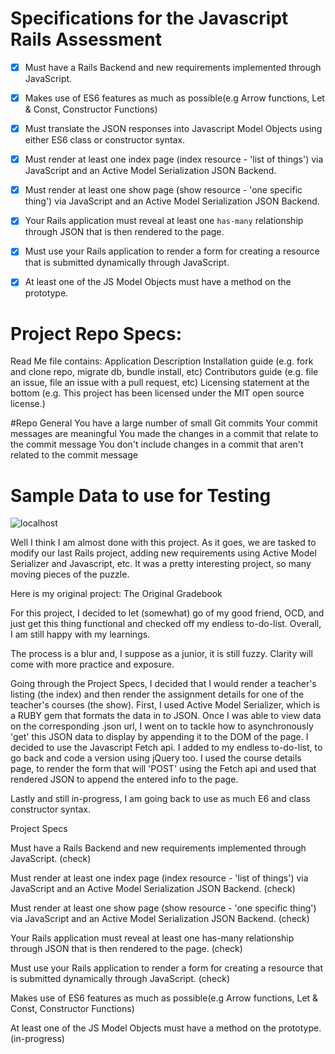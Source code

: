 # Specifications for the Javascript Rails Assessment

- [x] Must have a Rails Backend and new requirements implemented through JavaScript.

- [x] Makes use of ES6 features as much as possible(e.g Arrow functions, Let & Const, Constructor Functions)

- [x] Must translate the JSON responses into Javascript Model Objects using either ES6 class or constructor syntax. 

- [x] Must render at least one index page (index resource - 'list of things') via JavaScript and an Active Model Serialization JSON Backend.

- [x] Must render at least one show page (show resource - 'one specific thing') via JavaScript and an Active Model Serialization JSON Backend.

- [x] Your Rails application must reveal at least one `has-many` relationship through JSON that is then rendered to the page.

- [x] Must use your Rails application to render a form for creating a resource that is submitted dynamically through JavaScript.

- [x] At least one of the JS Model Objects must have a method on the prototype.

# Project Repo Specs:
Read Me file contains:
Application Description
Installation guide (e.g. fork and clone repo, migrate db, bundle install, etc)
Contributors guide (e.g. file an issue, file an issue with a pull request, etc)
Licensing statement at the bottom (e.g. This project has been licensed under the MIT open source license.)

#Repo General
You have a large number of small Git commits
Your commit messages are meaningful
You made the changes in a commit that relate to the commit message
You don't include changes in a commit that aren't related to the commit message

# Sample Data to use for Testing

![localhost](https://github.com/edb-c/the-gradebook/blob/master/test_logins.png)




Well I think I am almost done with this project. As it goes, we are tasked to modify our last Rails project, adding new requirements using Active Model Serializer and Javascript, etc. It was a pretty interesting project, so many moving pieces of the puzzle.

Here is my original project: The Original Gradebook

For this project, I decided to let (somewhat) go of my good friend, OCD, and just get this thing functional and checked off my endless to-do-list. Overall, I am still happy with my learnings.

The process is a blur and, I suppose as a junior, it is still fuzzy. Clarity will come with more practice and exposure.

Going through the Project Specs, I decided that I would render a teacher's listing (the index) and then render the assignment details for one of the teacher's courses (the show). First, I used Active Model Serializer, which is a RUBY gem that formats the data in to JSON. Once I was able to view data on the corresponding .json url, I went on to tackle how to asynchronously 'get' this JSON data to display by appending it to the DOM of the page. I decided to use the Javascript Fetch api. I added to my endless to-do-list, to go back and code a version using jQuery too. I used the course details page, to render the form that will 'POST' using the Fetch api and used that rendered JSON to append the entered info to the page.

Lastly and still in-progress, I am going back to use as much E6 and class constructor syntax.

Project Specs

Must have a Rails Backend and new requirements implemented through JavaScript. (check)

Must render at least one index page (index resource - 'list of things') via JavaScript and an Active Model Serialization JSON Backend. (check)

Must render at least one show page (show resource - 'one specific thing') via JavaScript and an Active Model
Serialization JSON Backend. (check)

Your Rails application must reveal at least one has-many relationship through JSON that is then rendered to the
page. (check)

Must use your Rails application to render a form for creating a resource that is submitted dynamically through JavaScript. (check)

Makes use of ES6 features as much as possible(e.g Arrow functions, Let & Const, Constructor Functions)

At least one of the JS Model Objects must have a method on the prototype. (in-progress)

















